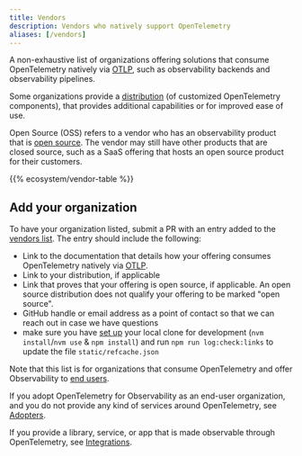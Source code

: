 ```yaml
---
title: Vendors
description: Vendors who natively support OpenTelemetry
aliases: [/vendors]
---
```


A non-exhaustive list of organizations offering solutions that consume
OpenTelemetry natively via [OTLP](/docs/specs/otlp/), such as observability
backends and observability pipelines.

Some organizations provide a [distribution](/ecosystem/distributions/) (of
customized OpenTelemetry components), that provides additional capabilities or
for improved ease of use.

Open Source (OSS) refers to a vendor who has an observability product that is
[open source](https://opensource.org/osd). The vendor may still have other
products that are closed source, such as a SaaS offering that hosts an open
source product for their customers.

{{% ecosystem/vendor-table %}}

## Add your organization

To have your organization listed, submit a PR with an entry added to the
[vendors list](https://github.com/open-telemetry/opentelemetry.io/tree/main/data/ecosystem/vendors.yaml).
The entry should include the following:

- Link to the documentation that details how your offering consumes
  OpenTelemetry natively via [OTLP](/docs/specs/otlp/).
- Link to your distribution, if applicable
- Link that proves that your offering is open source, if applicable. An open
  source distribution does not qualify your offering to be marked "open source".
- GitHub handle or email address as a point of contact so that we can reach out
  in case we have questions
- make sure you have [set up](/docs/contributing/development/) your local clone
  for development (`nvm install`/`nvm use` & `npm install`) and run
  `npm run log:check:links` to update the file `static/refcache.json`

Note that this list is for organizations that consume OpenTelemetry and offer
Observability to [end users](https://community.cncf.io/end-user-community/).

If you adopt OpenTelemetry for Observability as an end-user organization, and
you do not provide any kind of services around OpenTelemetry, see
[Adopters](/ecosystem/adopters).

If you provide a library, service, or app that is made observable through
OpenTelemetry, see [Integrations](/ecosystem/integrations).
